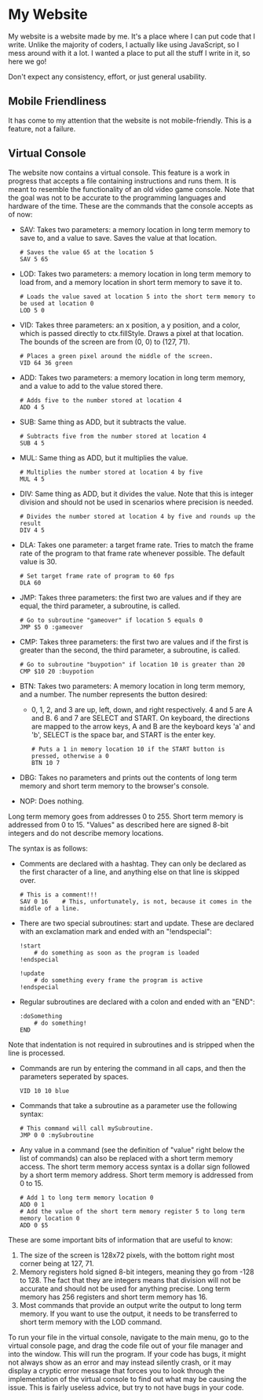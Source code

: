 # My Website
My website is a website made by me. It's a place where I can put code that I write. Unlike the majority of coders, I actually like using JavaScript, so I mess around with it a lot. I wanted a place to put all the stuff I write in it, so here we go!

Don't expect any consistency, effort, or just general usability.


## Mobile Friendliness
It has come to my attention that the website is not mobile-friendly. This is a feature, not a failure.

## Virtual Console
The website now contains a virtual console. This feature is a work in progress that accepts a file containing instructions and runs them. It is meant to resemble the functionality of an old video game console. Note that the goal was not to be accurate to the programming languages and hardware of the time. These are the commands that the console accepts as of now:

  * SAV: Takes two parameters: a memory location in long term memory to save to, and a value to save. Saves the value at that location.
    
        # Saves the value 65 at the location 5
        SAV 5 65
  * LOD: Takes two parameters: a memory location in long term memory to load from, and a memory location in short term memory to save it to.
    
        # Loads the value saved at location 5 into the short term memory to be used at location 0
        LOD 5 0
  * VID: Takes three parameters: an x position, a y position, and a color, which is passed directly to ctx.fillStyle. Draws a pixel at that location. The bounds of the screen are from (0, 0) to (127, 71).
    
        # Places a green pixel around the middle of the screen.
        VID 64 36 green
  * ADD: Takes two parameters: a memory location in long term memory, and a value to add to the value stored there.
    
        # Adds five to the number stored at location 4
        ADD 4 5
  * SUB: Same thing as ADD, but it subtracts the value.
    
        # Subtracts five from the number stored at location 4
        SUB 4 5
  * MUL: Same thing as ADD, but it multiplies the value.
    
        # Multiplies the number stored at location 4 by five
        MUL 4 5
  * DIV: Same thing as ADD, but it divides the value. Note that this is integer division and should not be used in scenarios where precision is needed.
    
        # Divides the number stored at location 4 by five and rounds up the result
        DIV 4 5
  * DLA: Takes one parameter: a target frame rate. Tries to match the frame rate of the program to that frame rate whenever possible. The default value is 30.
  
        # Set target frame rate of program to 60 fps
        DLA 60
  * JMP: Takes three parameters: the first two are values and if they are equal, the third parameter, a subroutine, is called.

        # Go to subroutine "gameover" if location 5 equals 0
        JMP $5 0 :gameover
  * CMP: Takes three parameters: the first two are values and if the first is greater than the second, the third parameter, a subroutine, is called.
    
        # Go to subroutine "buypotion" if location 10 is greater than 20
        CMP $10 20 :buypotion
  * BTN: Takes two parameters: A memory location in long term memory, and a number. The number represents the button desired:
      - 0, 1, 2, and 3 are up, left, down, and right respectively. 4 and 5 are A and B. 6 and 7 are SELECT and START.
        On keyboard, the directions are mapped to the arrow keys, A and B are the keyboard keys 'a' and 'b', SELECT is the space bar, and START is the enter key.
    
            # Puts a 1 in memory location 10 if the START button is pressed, otherwise a 0
            BTN 10 7
  * DBG: Takes no parameters and prints out the contents of long term memory and short term memory to the browser's console.
  * NOP: Does nothing.

Long term memory goes from addresses 0 to 255. Short term memory is addressed from 0 to 15. "Values" as described here are signed 8-bit integers and do not describe memory locations.


The syntax is as follows:
  * Comments are declared with a hashtag. They can only be declared as the first character of a line, and anything else on that line is skipped over.
    
        # This is a comment!!!
        SAV 0 16    # This, unfortunately, is not, because it comes in the middle of a line.
    
  * There are two special subroutines: start and update. These are declared with an exclamation mark and ended with an "!endspecial":
    
        !start
            # do something as soon as the program is loaded
        !endspecial

        !update
            # do something every frame the program is active
        !endspecial
  * Regular subroutines are declared with a colon and ended with an "END":
    
        :doSomething
            # do something!
        END
  Note that indentation is not required in subroutines and is stripped when the line is processed.

  * Commands are run by entering the command in all caps, and then the parameters seperated by spaces.
    
        VID 10 10 blue
  * Commands that take a subroutine as a parameter use the following syntax:
    
        # This command will call mySubroutine.
        JMP 0 0 :mySubroutine
  * Any value in a command (see the definition of "value" right below the list of commands) can also be replaced with a short term memory access. The short term memory access syntax is a dollar sign followed by a short term memory address. Short term memory is addressed from 0 to 15.
    
        # Add 1 to long term memory location 0
        ADD 0 1
        # Add the value of the short term memory register 5 to long term memory location 0
        ADD 0 $5

These are some important bits of information that are useful to know:
1. The size of the screen is 128x72 pixels, with the bottom right most corner being at 127, 71.
2. Memory registers hold signed 8-bit integers, meaning they go from -128 to 128. The fact that they are integers means that division will not be accurate and should not be used for anything precise. Long term memory has 256 registers and short term memory has 16.
3. Most commands that provide an output write the output to long term memory. If you want to use the output, it needs to be transferred to short term memory with the LOD command.
    
To run your file in the virtual console, navigate to the main menu, go to the virtual console page, and drag the code file out of your file manager and into the window. This will run the program. If your code has bugs, it might not always show as an error and may instead silently crash, or it may display a cryptic error message that forces you to look through the implementation of the virtual console to find out what may be causing the issue. This is fairly useless advice, but try to not have bugs in your code.
